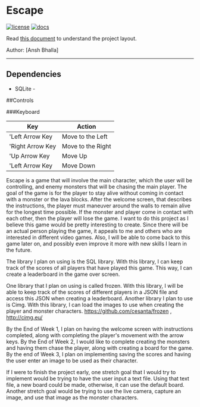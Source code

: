 # Escape

[![license](https://img.shields.io/badge/license-MIT-green)](LICENSE)
[![docs](https://img.shields.io/badge/docs-yes-brightgreen)](docs/README.md)

Read [this document](https://cliutils.gitlab.io/modern-cmake/chapters/basics/structure.html) to understand the project
layout.

Author: [Ansh Bhalla]

---

**Dependencies**
-
- SQLite - 


##Controls

###Keyboard

| Key | Action |
| ---------------|----------------|
|'Left Arrow Key |Move to the Left|
|'Right Arrow Key |Move to the Right|
|'Up Arrow Key   |Move Up|
|'Left Arrow Key |Move Down|



Escape is a game that will involve the main character, which the
user will be controlling, and enemy monsters that will be
chasing the main player. The goal of the game is for the player
to stay alive without coming in contact with a monster
or the lava blocks. After the welcome screen, that describes
the instructions, the player must maneuver around the walls to
remain alive for the longest time possible. If the monster and player 
come in contact with each other, then the player will lose the game.
I want to do this project as I believe this game would be pretty
interesting to create. Since there will be an actual person
playing the game, it appeals to me and others who are interested
in different video games. Also, I will be able to come back
to this game later on, and possibly even improve it more with
new skills I learn in the future.

The library I plan on using is the SQL library. With this library,
I can keep track of the scores of all players that have played this 
game. This way, I can create a leaderboard in the game over screen.

One library that I plan on using is called frozen. With this
library, I will be able to keep track of the scores of different
players in a JSON file and access this JSON when creating a
leaderboard. Another library I plan to use is Cimg. With this
library, I can load the images to use when creating the player
and monster characters.
https://github.com/cesanta/frozen , 
http://cimg.eu/

By the End of Week 1, I plan on having the welcome screen
with instructions completed, along with completing the player's
movement with the arrow keys. By the End of Week 2, I would
like to complete creating the monsters and having them chase the
player, along with creating a board for the game. By the end of
Week 3, I plan on implementing saving the scores and having the 
user enter an image to be used as their character.

If I were to finish the project early, one stretch goal that
I would try to implement would be trying to have the user
input a text file. Using that text file, a new board could be
made, otherwise, it can use the default board. Another stretch goal
would be trying to use the live camera, capture an image, and
use that image as the monster characters.